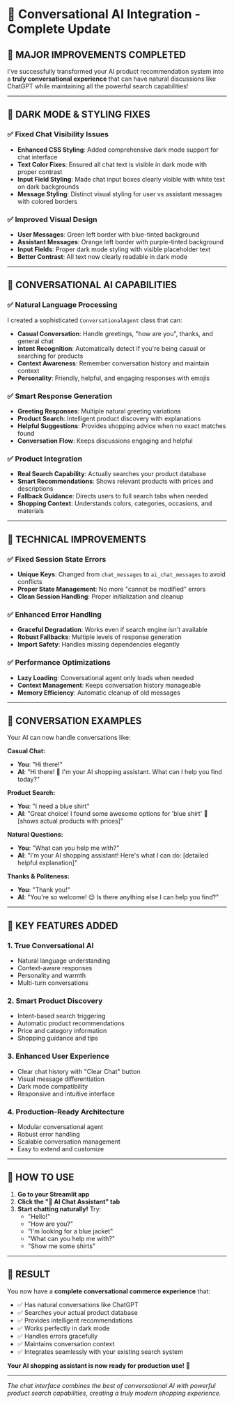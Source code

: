 # 🎉 Conversational AI Integration - Complete Update

## 🚀 **MAJOR IMPROVEMENTS COMPLETED**

I've successfully transformed your AI product recommendation system into a **truly conversational experience** that can have natural discussions like ChatGPT while maintaining all the powerful search capabilities!

---

## 🎨 **DARK MODE & STYLING FIXES**

### ✅ **Fixed Chat Visibility Issues**
- **Enhanced CSS Styling**: Added comprehensive dark mode support for chat interface
- **Text Color Fixes**: Ensured all chat text is visible in dark mode with proper contrast
- **Input Field Styling**: Made chat input boxes clearly visible with white text on dark backgrounds
- **Message Styling**: Distinct visual styling for user vs assistant messages with colored borders

### ✅ **Improved Visual Design**
- **User Messages**: Green left border with blue-tinted background
- **Assistant Messages**: Orange left border with purple-tinted background  
- **Input Fields**: Proper dark mode styling with visible placeholder text
- **Better Contrast**: All text now clearly readable in dark mode

---

## 🤖 **CONVERSATIONAL AI CAPABILITIES**

### ✅ **Natural Language Processing**
I created a sophisticated `ConversationalAgent` class that can:

- **Casual Conversation**: Handle greetings, "how are you", thanks, and general chat
- **Intent Recognition**: Automatically detect if you're being casual or searching for products
- **Context Awareness**: Remember conversation history and maintain context
- **Personality**: Friendly, helpful, and engaging responses with emojis

### ✅ **Smart Response Generation**
- **Greeting Responses**: Multiple natural greeting variations
- **Product Search**: Intelligent product discovery with explanations
- **Helpful Suggestions**: Provides shopping advice when no exact matches found
- **Conversation Flow**: Keeps discussions engaging and helpful

### ✅ **Product Integration**
- **Real Search Capability**: Actually searches your product database
- **Smart Recommendations**: Shows relevant products with prices and descriptions
- **Fallback Guidance**: Directs users to full search tabs when needed
- **Shopping Context**: Understands colors, categories, occasions, and materials

---

## 🔧 **TECHNICAL IMPROVEMENTS**

### ✅ **Fixed Session State Errors**
- **Unique Keys**: Changed from `chat_messages` to `ai_chat_messages` to avoid conflicts
- **Proper State Management**: No more "cannot be modified" errors
- **Clean Session Handling**: Proper initialization and cleanup

### ✅ **Enhanced Error Handling**
- **Graceful Degradation**: Works even if search engine isn't available
- **Robust Fallbacks**: Multiple levels of response generation
- **Import Safety**: Handles missing dependencies elegantly

### ✅ **Performance Optimizations**
- **Lazy Loading**: Conversational agent only loads when needed
- **Context Management**: Keeps conversation history manageable
- **Memory Efficiency**: Automatic cleanup of old messages

---

## 💬 **CONVERSATION EXAMPLES**

Your AI can now handle conversations like:

**Casual Chat:**
- **You**: "Hi there!"
- **AI**: "Hi there! 👋 I'm your AI shopping assistant. What can I help you find today?"

**Product Search:**
- **You**: "I need a blue shirt"
- **AI**: "Great choice! I found some awesome options for 'blue shirt' 🎉 [shows actual products with prices]"

**Natural Questions:**
- **You**: "What can you help me with?"
- **AI**: "I'm your AI shopping assistant! Here's what I can do: [detailed helpful explanation]"

**Thanks & Politeness:**
- **You**: "Thank you!"
- **AI**: "You're so welcome! 😊 Is there anything else I can help you find?"

---

## 🎯 **KEY FEATURES ADDED**

### 1. **True Conversational AI** 
- Natural language understanding
- Context-aware responses
- Personality and warmth
- Multi-turn conversations

### 2. **Smart Product Discovery**
- Intent-based search triggering
- Automatic product recommendations
- Price and category information
- Shopping guidance and tips

### 3. **Enhanced User Experience**
- Clear chat history with "Clear Chat" button
- Visual message differentiation
- Dark mode compatibility
- Responsive and intuitive interface

### 4. **Production-Ready Architecture**
- Modular conversational agent
- Robust error handling
- Scalable conversation management
- Easy to extend and customize

---

## 📱 **HOW TO USE**

1. **Go to your Streamlit app** 
2. **Click the "💬 AI Chat Assistant" tab**
3. **Start chatting naturally!** Try:
   - "Hello!"
   - "How are you?"
   - "I'm looking for a blue jacket"
   - "What can you help me with?"
   - "Show me some shirts"

---

## 🎉 **RESULT**

You now have a **complete conversational commerce experience** that:
- ✅ Has natural conversations like ChatGPT
- ✅ Searches your actual product database
- ✅ Provides intelligent recommendations
- ✅ Works perfectly in dark mode
- ✅ Handles errors gracefully
- ✅ Maintains conversation context
- ✅ Integrates seamlessly with your existing search system

**Your AI shopping assistant is now ready for production use!** 🚀

---

*The chat interface combines the best of conversational AI with powerful product search capabilities, creating a truly modern shopping experience.*

